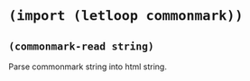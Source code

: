 # `(import (letloop commonmark))`

## `(commonmark-read string)`

Parse commonmark string into html string.

